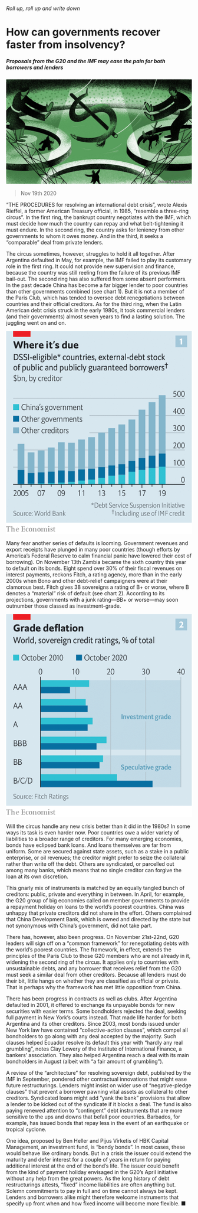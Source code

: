 ###### Roll up, roll up and write down

# How can governments recover faster from insolvency? 

##### Proposals from the G20 and the IMF may ease the pain for both borrowers and lenders 

![image](images/20201121_FND001_0.jpg) 

> Nov 19th 2020 

“THE PROCEDURES for resolving an international debt crisis”, wrote Alexis Rieffel, a former American Treasury official, in 1985, “resemble a three-ring circus”. In the first ring, the bankrupt country negotiates with the IMF, which must decide how much the country can repay and what belt-tightening it must endure. In the second ring, the country asks for leniency from other governments to whom it owes money. And in the third, it seeks a “comparable” deal from private lenders.

The circus sometimes, however, struggles to hold it all together. After Argentina defaulted in May, for example, the IMF failed to play its customary role in the first ring. It could not provide new supervision and finance, because the country was still reeling from the failure of its previous IMF bail-out. The second ring has also suffered from some absent performers. In the past decade China has become a far bigger lender to poor countries than other governments combined (see chart 1). But it is not a member of the Paris Club, which has tended to oversee debt renegotiations between countries and their official creditors. As for the third ring, when the Latin American debt crisis struck in the early 1980s, it took commercial lenders (and their governments) almost seven years to find a lasting solution. The juggling went on and on.

![image](images/20201121_FNC407.png) 


Many fear another series of defaults is looming. Government revenues and export receipts have plunged in many poor countries (though efforts by America’s Federal Reserve to calm financial panic have lowered their cost of borrowing). On November 13th Zambia became the sixth country this year to default on its bonds. Eight spend over 30% of their fiscal revenues on interest payments, reckons Fitch, a rating agency, more than in the early 2000s when Bono and other debt-relief campaigners were at their clamorous best. Fitch gives 38 sovereigns a rating of B+ or worse, where B denotes a “material” risk of default (see chart 2). According to its projections, governments with a junk rating—BB+ or worse—may soon outnumber those classed as investment-grade.

![image](images/20201121_FNC408.png) 


Will the circus handle any new crisis better than it did in the 1980s? In some ways its task is even harder now. Poor countries owe a wider variety of liabilities to a broader range of creditors. For many emerging economies, bonds have eclipsed bank loans. And loans themselves are far from uniform. Some are secured against state assets, such as a stake in a public enterprise, or oil revenues; the creditor might prefer to seize the collateral rather than write off the debt. Others are syndicated, or parcelled out among many banks, which means that no single creditor can forgive the loan at its own discretion.

This gnarly mix of instruments is matched by an equally tangled bunch of creditors: public, private and everything in between. In April, for example, the G20 group of big economies called on member governments to provide a repayment holiday on loans to the world’s poorest countries. China was unhappy that private creditors did not share in the effort. Others complained that China Development Bank, which is owned and directed by the state but not synonymous with China’s government, did not take part.

There has, however, also been progress. On November 21st-22nd, G20 leaders will sign off on a “common framework” for renegotiating debts with the world’s poorest countries. The framework, in effect, extends the principles of the Paris Club to those G20 members who are not already in it, widening the second ring of the circus. It applies only to countries with unsustainable debts, and any borrower that receives relief from the G20 must seek a similar deal from other creditors. Because all lenders must do their bit, little hangs on whether they are classified as official or private. That is perhaps why the framework has met little opposition from China.

There has been progress in contracts as well as clubs. After Argentina defaulted in 2001, it offered to exchange its unpayable bonds for new securities with easier terms. Some bondholders rejected the deal, seeking full payment in New York’s courts instead. That made life harder for both Argentina and its other creditors. Since 2003, most bonds issued under New York law have contained “collective-action clauses”, which compel all bondholders to go along with any deal accepted by the majority. Such clauses helped Ecuador resolve its default this year with “hardly any real grumbling”, notes Clay Lowery of the Institute of International Finance, a bankers’ association. They also helped Argentina reach a deal with its main bondholders in August (albeit with “a fair amount of grumbling”).

A review of the “architecture” for resolving sovereign debt, published by the IMF in September, pondered other contractual innovations that might ease future restructurings. Lenders might insist on wider use of “negative-pledge clauses” that prevent a borrower pawning vital assets as collateral to other creditors. Syndicated loans might add “yank the bank” provisions that allow a lender to be kicked out of the syndicate if it blocks a deal. The fund is also paying renewed attention to “contingent” debt instruments that are more sensitive to the ups and downs that befall poor countries. Barbados, for example, has issued bonds that repay less in the event of an earthquake or tropical cyclone.

One idea, proposed by Ben Heller and Pijus Virketis of HBK Capital Management, an investment fund, is “bendy bonds”. In most cases, these would behave like ordinary bonds. But in a crisis the issuer could extend the maturity and defer interest for a couple of years in return for paying additional interest at the end of the bond’s life. The issuer could benefit from the kind of payment holiday envisaged in the G20’s April initiative without any help from the great powers. As the long history of debt restructurings attests, “fixed” income liabilities are often anything but. Solemn commitments to pay in full and on time cannot always be kept. Lenders and borrowers alike might therefore welcome instruments that specify up front when and how fixed income will become more flexible. ■

